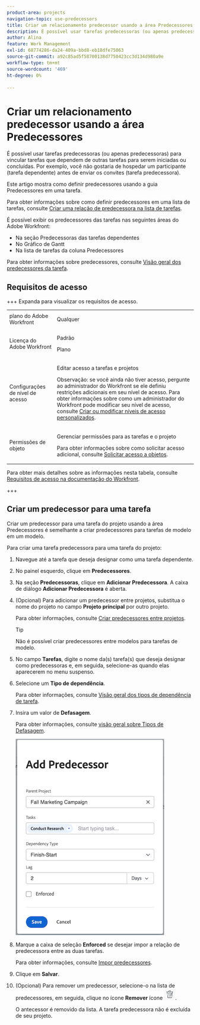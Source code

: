 ```yaml
---
product-area: projects
navigation-topic: use-predecessors
title: Criar um relacionamento predecessor usando a área Predecessores
description: É possível usar tarefas predecessoras (ou apenas predecessoras) para vincular tarefas que dependem de outras tarefas para serem iniciadas ou concluídas.
author: Alina
feature: Work Management
exl-id: 68774286-da24-409a-bbd8-eb18dfe75063
source-git-commit: a92c85ad5f58700138d7750423cc3d134d980a9e
workflow-type: tm+mt
source-wordcount: '469'
ht-degree: 0%

---
```


# Criar um relacionamento predecessor usando a área Predecessores

<!-- Audited: 5/2025 -->

É possível usar tarefas predecessoras (ou apenas predecessoras) para vincular tarefas que dependem de outras tarefas para serem iniciadas ou concluídas. Por exemplo, você não gostaria de hospedar um participante (tarefa dependente) antes de enviar os convites (tarefa predecessora).

Este artigo mostra como definir predecessores usando a guia Predecessores em uma tarefa.

Para obter informações sobre como definir predecessores em uma lista de tarefas, consulte [Criar uma relação de predecessora na lista de tarefas](../../../manage-work/tasks/use-prdcssrs/create-predecessors-on-task-list.md).

É possível exibir os predecessores das tarefas nas seguintes áreas do Adobe Workfront:

* Na seção Predecessoras das tarefas dependentes
* No Gráfico de Gantt
* Na lista de tarefas da coluna Predecessores

Para obter informações sobre predecessores, consulte [Visão geral dos predecessores da tarefa](../../../manage-work/tasks/use-prdcssrs/predecessors-overview.md).

## Requisitos de acesso

+++ Expanda para visualizar os requisitos de acesso.

<table style="table-layout:auto"> 
 <col> 
 <col> 
 <tbody> 
  <tr> 
   <td role="rowheader">plano do Adobe Workfront</td> 
   <td> <p>Qualquer</p> </td> 
  </tr> 
  <tr> 
   <td role="rowheader">Licença do Adobe Workfront</td> 
   <td> 
   <p>Padrão </p>
    <p>Plano </p> </td> 
  </tr> 
  <tr> 
   <td role="rowheader">Configurações de nível de acesso</td> 
   <td> <p>Editar acesso a tarefas e projetos</p> <p>Observação: se você ainda não tiver acesso, pergunte ao administrador do Workfront se ele definiu restrições adicionais em seu nível de acesso. Para obter informações sobre como um administrador do Workfront pode modificar seu nível de acesso, consulte <a href="../../../administration-and-setup/add-users/configure-and-grant-access/create-modify-access-levels.md" class="MCXref xref">Criar ou modificar níveis de acesso personalizados</a>.</p> </td> 
  </tr> 
  <tr> 
   <td role="rowheader">Permissões de objeto</td> 
   <td> <p>Gerenciar permissões para as tarefas e o projeto</p> <p>Para obter informações sobre como solicitar acesso adicional, consulte <a href="../../../workfront-basics/grant-and-request-access-to-objects/request-access.md" class="MCXref xref">Solicitar acesso a objetos</a>.</p> </td> 
  </tr> 
 </tbody> 
</table>

Para obter mais detalhes sobre as informações nesta tabela, consulte [Requisitos de acesso na documentação do Workfront](/help/quicksilver/administration-and-setup/add-users/access-levels-and-object-permissions/access-level-requirements-in-documentation.md).

+++

## Criar um predecessor para uma tarefa

Criar um predecessor para uma tarefa do projeto usando a área Predecessores é semelhante a criar predecessores para tarefas de modelo em um modelo.

Para criar uma tarefa predecessora para uma tarefa do projeto:

1. Navegue até a tarefa que deseja designar como uma tarefa dependente.

1. No painel esquerdo, clique em **Predecessores**.

1. Na seção **Predecessoras**, clique em **Adicionar Predecessora**. A caixa de diálogo **Adicionar Predecessora** é aberta.

1. (Opcional) Para adicionar um predecessor entre projetos, substitua o nome do projeto no campo **Projeto principal** por outro projeto.

   Para obter informações, consulte [Criar predecessores entre projetos](../../../manage-work/tasks/use-prdcssrs/cross-project-predecessors.md).

   >[!TIP]
   >
   >Não é possível criar predecessores entre modelos para tarefas de modelo.


1. No campo **Tarefas**, digite o nome da(s) tarefa(s) que deseja designar como predecessoras e, em seguida, selecione-as quando elas aparecerem no menu suspenso.

1. Selecione um **Tipo de dependência**.

   Para obter informações, consulte [Visão geral dos tipos de dependência de tarefa](../../../manage-work/tasks/use-prdcssrs/task-dependency-types.md).

1. Insira um valor de **Defasagem**.

   Para obter informações, consulte &#x200B;[visão geral sobre Tipos de Defasagem](../../../manage-work/tasks/use-prdcssrs/lag-types.md).

   ![Caixa de diálogo Adicionar Predecessora](assets/add-predecessor-dialog-box.png)

1. Marque a caixa de seleção **Enforced** se desejar impor a relação de predecessora entre as duas tarefas.

   Para obter informações, consulte [Impor predecessores](../../../manage-work/tasks/use-prdcssrs/enforced-predecessors.md).

1. Clique em **Salvar**.

1. (Opcional) Para remover um predecessor, selecione-o na lista de predecessores, em seguida, clique no ícone **Remover** ícone ![Remover](assets/remove-or-delete-icon.png).

   O antecessor é removido da lista. A tarefa predecessora não é excluída de seu projeto.
